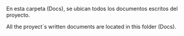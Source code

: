 En esta carpeta (Docs), se ubican todos los documentos escritos del proyecto.

All the proyect´s written documents are located in this folder (Docs).
